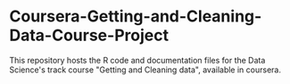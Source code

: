 # Coursera-Getting-and-Cleaning-Data-Course-Project
This repository hosts the R code and documentation files for the Data Science's track course "Getting and Cleaning data", available in coursera.
